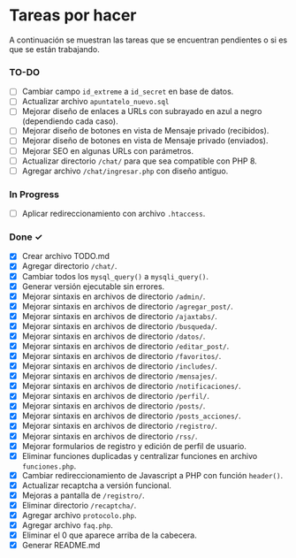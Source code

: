 # Tareas por hacer

A continuación se muestran las tareas que se encuentran pendientes o si es que se están trabajando.

### TO-DO

- [ ] Cambiar campo `id_extreme` a `id_secret` en base de datos.
- [ ] Actualizar archivo `apuntatelo_nuevo.sql`
- [ ] Mejorar diseño de enlaces a URLs con subrayado en azul a negro (dependiendo cada caso).
- [ ] Mejorar diseño de botones en vista de Mensaje privado (recibidos).
- [ ] Mejorar diseño de botones en vista de Mensaje privado (enviados).
- [ ] Mejorar SEO en algunas URLs con parámetros.
- [ ] Actualizar directorio `/chat/` para que sea compatible con PHP 8.
- [ ] Agregar archivo `/chat/ingresar.php` con diseño antiguo.

### In Progress

- [ ] Aplicar redireccionamiento con archivo `.htaccess`.

### Done ✓

- [x] Crear archivo TODO.md
- [x] Agregar directorio `/chat/`.
- [x] Cambiar todos los `mysql_query()` a `mysqli_query()`.
- [x] Generar versión ejecutable sin errores.
- [x] Mejorar sintaxis en archivos de directorio `/admin/`.
- [x] Mejorar sintaxis en archivos de directorio `/agregar_post/`.
- [x] Mejorar sintaxis en archivos de directorio `/ajaxtabs/`.
- [x] Mejorar sintaxis en archivos de directorio `/busqueda/`.
- [x] Mejorar sintaxis en archivos de directorio `/datos/`.
- [x] Mejorar sintaxis en archivos de directorio `/editar_post/`.
- [x] Mejorar sintaxis en archivos de directorio `/favoritos/`.
- [x] Mejorar sintaxis en archivos de directorio `/includes/`.
- [x] Mejorar sintaxis en archivos de directorio `/mensajes/`.
- [x] Mejorar sintaxis en archivos de directorio `/notificaciones/`.
- [x] Mejorar sintaxis en archivos de directorio `/perfil/`.
- [x] Mejorar sintaxis en archivos de directorio `/posts/`.
- [x] Mejorar sintaxis en archivos de directorio `/posts_acciones/`.
- [x] Mejorar sintaxis en archivos de directorio `/registro/`.
- [x] Mejorar sintaxis en archivos de directorio `/rss/`.
- [x] Mejorar formularios de registro y edición de perfil de usuario.
- [x] Eliminar funciones duplicadas y centralizar funciones en archivo `funciones.php`.
- [x] Cambiar redireccionamiento de Javascript a PHP con función `header()`.
- [x] Actualizar recaptcha a versión funcional.
- [x] Mejoras a pantalla de `/registro/`.
- [x] Eliminar directorio `/recaptcha/`.
- [x] Agregar archivo `protocolo.php`.
- [x] Agregar archivo `faq.php`.
- [x] Eliminar el 0 que aparece arriba de la cabecera.
- [x] Generar README.md